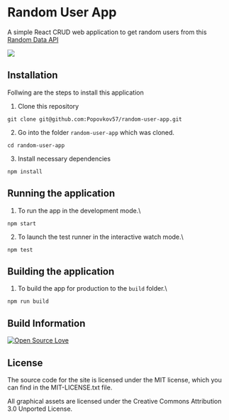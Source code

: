 # Random User App

A simple React CRUD web application to get random users from this [Random Data API](https://random-data-api.com)

![](https://media.giphy.com/media/v1.Y2lkPTc5MGI3NjExZ2Nza3ZweHVjaXdiM3R1cWU3Z2J4NDdwdHZqenRqNXhxeXl3OXVmNCZlcD12MV9pbnRlcm5hbF9naWZfYnlfaWQmY3Q9Zw/O9qWPKGi6VNB3TaZlP/giphy.gif)

## Installation
Follwing are the steps to install this application

1. Clone this repository
```
git clone git@github.com:Popovkov57/random-user-app.git
```

2. Go into the folder `random-user-app` which was cloned.
```
cd random-user-app
```

3. Install necessary dependencies
```
npm install
```

## Running the application
1. To run the app in the development mode.\
```
npm start
```

2. To launch the test runner in the interactive watch mode.\
```
npm test
```

## Building the application
1. To build the app for production to the `build` folder.\
```
npm run build
```

## Build Information
[![Open Source Love](https://firstcontributions.github.io/open-source-badges/badges/open-source-v1/open-source.svg)](https://github.com/firstcontributions/open-source-badges)

## License
The source code for the site is licensed under the MIT license, which you can find in the MIT-LICENSE.txt file.

All graphical assets are licensed under the Creative Commons Attribution 3.0 Unported License.
